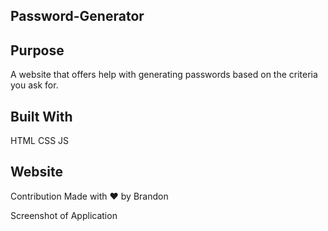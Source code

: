 ## Password-Generator

## Purpose

A website that offers help with generating passwords based on the criteria you ask for.

## Built With
HTML
CSS
JS

## Website


Contribution
Made with ❤️️ by Brandon

Screenshot of Application

